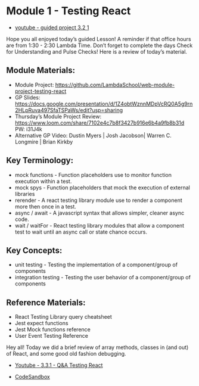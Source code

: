 # Module 1 - Testing React

- [youtube - guided project 3.2 1](https://youtu.be/LeZoDNR_q-Y)

Hope you all enjoyed today’s guided Lesson! 
A reminder if that office hours are from 1:30 - 2:30 Lambda Time. 
Don’t forget to complete the days Check for Understanding and Pulse Checks!
Here is a review of today’s material.

##  Module Materials:

-   Module Project: https://github.com/LambdaSchool/web-module-project-testing-react
-   GP Slides: https://docs.google.com/presentation/d/1Z4obtWznnMDpVcRQ0A5g9rn2HLpRuva497SfaTSPaWs/edit?usp=sharing
-   Thursday’s Module Project Review: https://www.loom.com/share/7102e4c7b8f3427b916e6b4a9fb8b31d PW: i31J4k
-   Alternative GP Video: Dustin Myers | Josh Jacobson| Warren C. Longmire | Brian Kirkby

##  Key Terminology:

-   mock functions - Function placeholders use to monitor function execution within a test.
-   mock spys - Function placeholders that mock the execution of external libraries
-   rerender - A react testing library module use to render a component more then once in a test.
-   async / await - A javascript syntax that allows simpler, cleaner async code.
-   wait / waitFor - React testing library modules that allow a component test to wait until an async call or state chance occurs.

##  Key Concepts:

-   unit testing - Testing the implementation of a component/group of components
-   integration testing - Testing the user behavior of a component/group of components

##  Reference Materials:

-   React Testing Library query cheatsheet
-   Jest expect functions
-   Jest Mock functions reference
-   User Event Testing Reference

Hey all! Today we did a brief review of array methods, classes in (and out) of React, and some good old fashion debugging.

-   [Youtube - 3.3.1 - Q&A Testing React](https://youtu.be/Z7S8k4lU6IU)

-   [CodeSandbox](https://codesandbox.io/s/frosty-shadow-gpcov) 